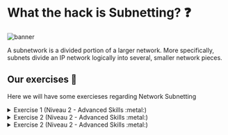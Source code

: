 # What the hack is Subnetting? :question:

<img src='../img/subnetting.png' alt="banner"></img>

A subnetwork is a divided portion of a larger network. More specifically, subnets divide an IP network logically into several, smaller network pieces.

## Our exercises :school_satchel:
Here we will have some exercieses regarding Network Subnetting

<details>
<summary>Exercise 1 (Niveau 2 - Advanced Skills :metal:)</summary>
<br>
With this exercise, we will do some calculations to determine the correct subnetting for the specific network.
The solution to the exercise is located here.

[Exercise 1](exercises/subnettin_e1.xlsx) :white_check_mark:
</details>

<details>
<summary>Exercise 2 (Niveau 2 - Advanced Skills :metal:)</summary>
<br>
With this exercise, we will do some calculations to determine the correct subnetting for the specific network.
The solution to the exercise is located here.

[Exercise 2](exercises/subnettin_e2.pdf) :white_check_mark:
</details>

<details>
<summary>Exercise 2 (Niveau 2 - Advanced Skills :metal:)</summary>
<br>
With this exercise, we will do some calculations to determine the correct subnetting for the specific network.
The solution to the exercise is located here.

[Exercise 3](exercises/subnettin_e3.xlsx) :white_check_mark:
</details>